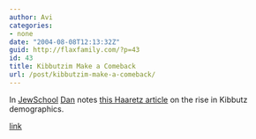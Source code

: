 ```yaml
---
author: Avi
categories:
- none
date: "2004-08-08T12:13:32Z"
guid: http://flaxfamily.com/?p=43
id: 43
title: Kibbutzim Make a Comeback
url: /post/kibbutzim-make-a-comeback/
---
```

In [JewSchool](http://www.jewschool.com/2004/08/kibbutz-insurrection.php) [Dan](http://www.orthodoxanarchist.com/) notes [this Haaretz article](http://www.haaretz.com/hasen/spages/461181.html) on the rise in Kibbutz demographics.

[link](http://www.haaretz.com/hasen/spages/461181.html)